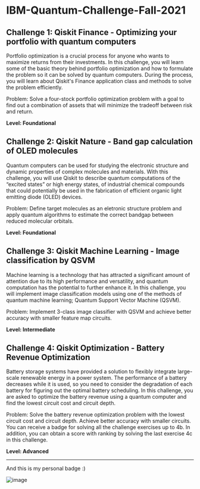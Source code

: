 # IBM-Quantum-Challenge-Fall-2021

## Challenge 1: Qiskit Finance - Optimizing your portfolio with quantum computers
Portfolio optimization is a crucial process for anyone who wants to maximize returns from their investments. In this challenge, you will learn some of the basic theory behind portfolio optimization and how to formulate the problem so it can be solved by quantum computers. During the process, you will learn about Qiskit's Finance application class and methods to solve the problem efficiently.

Problem: Solve a four-stock portfolio optimization problem with a goal to find out a combination of assets that will minimize the tradeoff between risk and return.

<b>Level: Foundational</b>

## Challenge 2: Qiskit Nature - Band gap calculation of OLED molecules
Quantum computers can be used for studying the electronic structure and dynamic properties of complex molecules and materials. With this challenge, you will use Qiskit to describe quantum computations of the “excited states” or high energy states, of industrial chemical compounds that could potentially be used in the fabrication of efficient organic light emitting diode (OLED) devices.

Problem: Define target molecules as an eletronic structure problem and apply quantum algorithms to estimate the correct bandgap between reduced molecular orbitals.

<b>Level: Foundational</b>

## Challenge 3: Qiskit Machine Learning - Image classification by QSVM
Machine learning is a technology that has attracted a significant amount of attention due to its high performance and versatility, and quantum computation has the potential to further enhance it. In this challenge, you will implement image classification models using one of the methods of quantum machine learning; Quantum Support Vector Machine (QSVM).

Problem: Implement 3-class image classifier with QSVM and achieve better accuracy with smaller feature map circuits.

<b>Level: Intermediate</b>

## Challenge 4: Qiskit Optimization - Battery Revenue Optimization
Battery storage systems have provided a solution to flexibly integrate large-scale renewable energy in a power system. The performance of a battery decreases while it is used, so you need to consider the degradation of each battery for figuring out the optimal battery scheduling. In this challenge, you are asked to optimize the battery revenue using a quantum computer and find the lowest circuit cost and circuit depth.

Problem: Solve the battery revenue optimization problem with the lowest circuit cost and circuit depth. Achieve better accuracy with smaller circuits. You can receive a badge for solving all the challenge exercises up to 4b. In addition, you can obtain a score with ranking by solving the last exercise 4c in this challenge.

<b>Level: Advanced</b>

-----

And this is my personal badge :)

![image](https://user-images.githubusercontent.com/62504305/152601081-e92dd8c5-9639-44d5-b965-bcfcdeed8c82.png)
